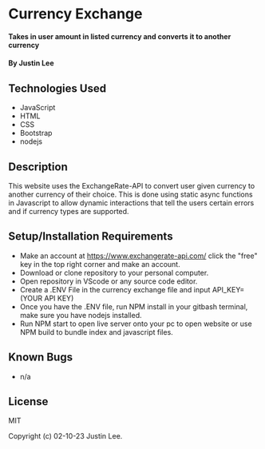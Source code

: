 # Currency Exchange

#### Takes in user amount in listed currency and converts it to another currency

#### By Justin Lee

## Technologies Used

* JavaScript
* HTML
* CSS
* Bootstrap
* nodejs

## Description

This website uses the ExchangeRate-API to convert user given currency to another currency of their choice. This is done using static async functions in Javascript to allow dynamic interactions that tell the users certain errors and if currency types are supported.

## Setup/Installation Requirements

* Make an account at https://www.exchangerate-api.com/ click the "free" key in the top right corner and make an account.
* Download or clone repository to your personal computer. 
* Open repository in VScode or any source code editor.
* Create a .ENV File in the currency exchange file and input API_KEY=(YOUR API KEY)
* Once you have the .ENV file, run NPM install in your gitbash terminal, make sure you have nodejs installed.
* Run NPM start to open live server onto your pc to open website or use NPM build to bundle index and javascript files.


## Known Bugs

* n/a

## License

MIT

Copyright (c) 02-10-23 Justin Lee.